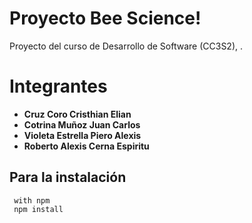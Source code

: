 # Proyecto Bee Science!

Proyecto del curso de Desarrollo de Software (CC3S2), .


# Integrantes

- ****Cruz Coro Cristhian Elian****
- ****Cotrina Muñoz Juan Carlos****
- ****Violeta Estrella Piero Alexis****
- ****Roberto Alexis Cerna Espiritu****

## 

## Para la instalación

~~~
 with npm
 npm install
~~~
